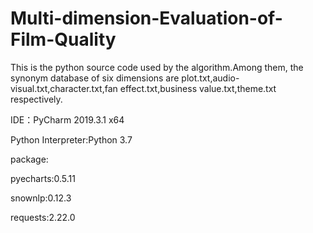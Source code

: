 # Multi-dimension-Evaluation-of-Film-Quality

This is the python source code used by the algorithm.Among them, the synonym database of six dimensions are plot.txt,audio-visual.txt,character.txt,fan effect.txt,business value.txt,theme.txt respectively.

IDE：PyCharm 2019.3.1 x64


Python Interpreter:Python 3.7

package:

pyecharts:0.5.11

snownlp:0.12.3

requests:2.22.0
